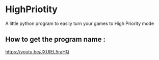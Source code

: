 # HighPriotity
A little python program to easily turn your games to High Priority mode

## How to get the program name : 

https://youtu.be/JXUIEL5raHQ
